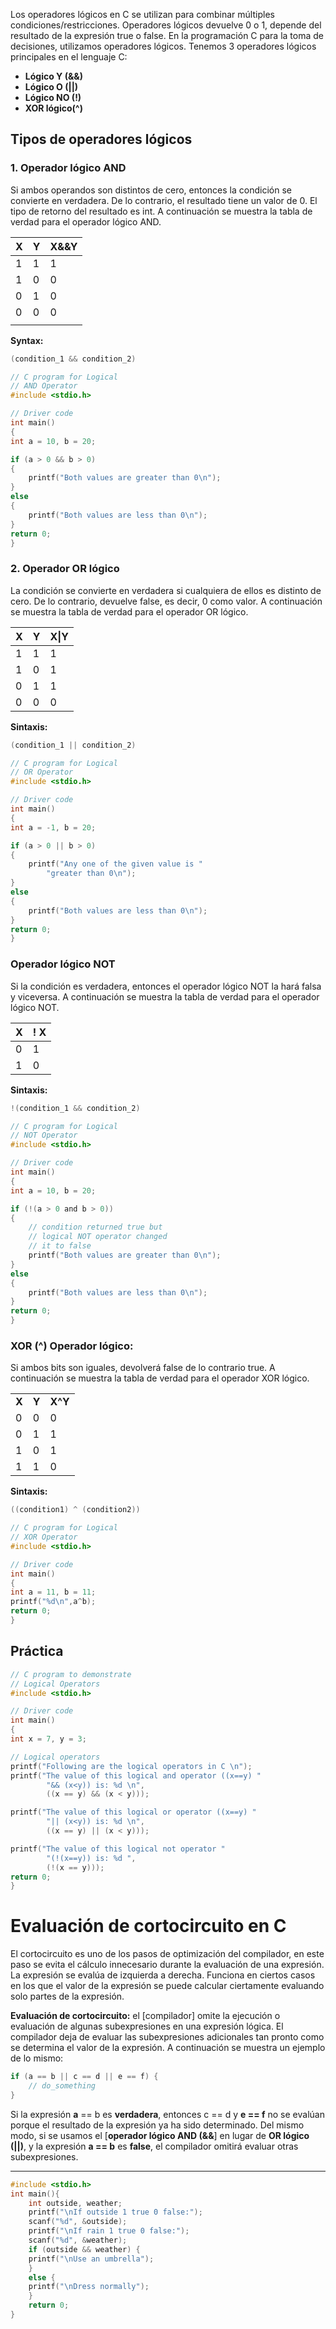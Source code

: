 Los operadores lógicos en C se utilizan para combinar múltiples condiciones/restricciones. Operadores lógicos devuelve 0 o 1, depende del resultado de la expresión true o false. En la programación C para la toma de decisiones, utilizamos operadores lógicos. Tenemos 3 operadores lógicos principales en el lenguaje C:

- **Lógico Y (&&)**
- **Lógico O (||)**
- **Lógico NO (!)**
- **XOR lógico(^)**

## Tipos de operadores lógicos
### 1. Operador lógico AND

Si ambos operandos son distintos de cero, entonces la condición se convierte en verdadera. De lo contrario, el resultado tiene un valor de 0. El tipo de retorno del resultado es int. A continuación se muestra la tabla de verdad para el operador lógico AND.

| X   | Y   | X&&Y |
| --- | --- | ---- |
| 1   | 1   | 1    |
| 1   | 0   | 0    |
| 0   | 1   | 0    |
| 0   | 0   | 0    |
|     |     |      |

**Syntax:**
```c
(condition_1 && condition_2)
```

```c
// C program for Logical
// AND Operator
#include <stdio.h>

// Driver code
int main()
{
int a = 10, b = 20;

if (a > 0 && b > 0)
{
	printf("Both values are greater than 0\n");
}
else
{
	printf("Both values are less than 0\n");
}
return 0;
}
```
### 2. Operador OR lógico
La condición se convierte en verdadera si cualquiera de ellos es distinto de cero. De lo contrario, devuelve false, es decir, 0 como valor. A continuación se muestra la tabla de verdad para el operador OR lógico.

|X|Y|X\|Y|
|---|---|---|
|1|1|1|
|1|0|1|
|0|1|1|
|0|0|0|

**Sintaxis:**
```c
(condition_1 || condition_2)
```

```c
// C program for Logical
// OR Operator
#include <stdio.h>

// Driver code
int main()
{
int a = -1, b = 20;

if (a > 0 || b > 0)
{
	printf("Any one of the given value is "
		"greater than 0\n");
}
else
{
	printf("Both values are less than 0\n");
}
return 0;
}
```
### Operador lógico NOT
Si la condición es verdadera, entonces el operador lógico NOT la hará falsa y viceversa. A continuación se muestra la tabla de verdad para el operador lógico NOT.

|X|! X|
|---|---|
|0|1|
|1|0|

**Sintaxis:**
```c
!(condition_1 && condition_2)
```

```c
// C program for Logical
// NOT Operator
#include <stdio.h>

// Driver code
int main()
{
int a = 10, b = 20;

if (!(a > 0 and b > 0))
{
	// condition returned true but
	// logical NOT operator changed
	// it to false
	printf("Both values are greater than 0\n");
}
else
{
	printf("Both values are less than 0\n");
}
return 0;
}
```
### XOR (^) Operador lógico:
Si ambos bits son iguales, devolverá false de lo contrario true. A continuación se muestra la tabla de verdad para el operador XOR lógico.

|   |   |   |
|---|---|---|
|**X**|**Y**|**X^Y**|
|0|0|0|
|0|1|1|
|1|0|1|
|1|1|0|

**Sintaxis:**
```c
((condition1) ^ (condition2))
```

```c
// C program for Logical
// XOR Operator
#include <stdio.h>

// Driver code
int main()
{
int a = 11, b = 11;
printf("%d\n",a^b);
return 0;
}
```
## Práctica

```c
// C program to demonstrate
// Logical Operators
#include <stdio.h>

// Driver code
int main()
{
int x = 7, y = 3;

// Logical operators
printf("Following are the logical operators in C \n");
printf("The value of this logical and operator ((x==y) "
		"&& (x<y)) is: %d \n",
		((x == y) && (x < y)));

printf("The value of this logical or operator ((x==y) "
		"|| (x<y)) is: %d \n",
		((x == y) || (x < y)));

printf("The value of this logical not operator "
		"(!(x==y)) is: %d ",
		(!(x == y)));
return 0;
}
```
# Evaluación de cortocircuito en C
El cortocircuito es uno de los pasos de optimización del compilador, en este paso se evita el cálculo innecesario durante la evaluación de una expresión. La expresión se evalúa de izquierda a derecha. Funciona en ciertos casos en los que el valor de la expresión se puede calcular ciertamente evaluando solo partes de la expresión.

**Evaluación de cortocircuito:** el [compilador] omite la ejecución o evaluación de algunas subexpresiones en una expresión lógica. El compilador deja de evaluar las subexpresiones adicionales tan pronto como se determina el valor de la expresión. A continuación se muestra un ejemplo de lo mismo:

```c
if (a == b || c == d || e == f) {
	// do_something
}
```
Si la expresión **a** == b es **verdadera**, entonces c == d y **e == f** no se evalúan porque el resultado de la expresión ya ha sido determinado. Del mismo modo, si se usamos el [**operador lógico AND (&&**] en lugar de **OR lógico (||)**, y la expresión **a == b** es **false**, el compilador omitirá evaluar otras subexpresiones.

---
```c
#include <stdio.h>
int main(){
	int outside, weather;
	printf("\nIf outside 1 true 0 false:");
	scanf("%d", &outside);
	printf("\nIf rain 1 true 0 false:");
	scanf("%d", &weather);
	if (outside && weather) {
	printf("\nUse an umbrella");
	}
	else {
	printf("\nDress normally");
	}
	return 0;
}
```
